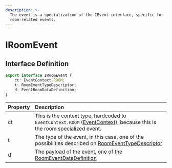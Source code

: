 ```yaml
---
description: >-
  The event is a specialization of the IEvent interface, specific for
  room-related events.
---
```


# IRoomEvent

## Interface Definition

```typescript
export interface IRoomEvent {
    ct: EventContext.ROOM;
    t: RoomEventTypeDescriptor;
    d: EventRoomDataDefinition;
}
```

| Property | Description |
| :--- | :--- |
| ct | This is the context type, hardcoded to `EventContext.ROOM` \([EventContext](../eventcontext.md)\), because this is the room specialized event. |
| t | The type of the event, in this case, one of the possibilities described on [RoomEventTypeDescriptor](roomeventtypedescriptor.md) |
| d | The payload of the event, one of the [RoomEventDataDefinition](room-event-data-definition/) |


